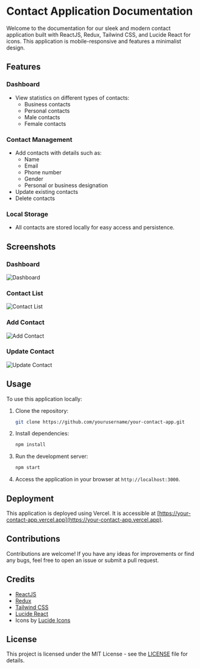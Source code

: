 # Contact Application Documentation

Welcome to the documentation for our sleek and modern contact application built with ReactJS, Redux, Tailwind CSS, and Lucide React for icons. This application is mobile-responsive and features a minimalist design.

## Features

### Dashboard
- View statistics on different types of contacts:
  - Business contacts
  - Personal contacts
  - Male contacts
  - Female contacts

### Contact Management
- Add contacts with details such as:
  - Name
  - Email
  - Phone number
  - Gender
  - Personal or business designation
- Update existing contacts
- Delete contacts

### Local Storage
- All contacts are stored locally for easy access and persistence.

## Screenshots

### Dashboard
![Dashboard](/path/to/dashboard-screenshot.png)

### Contact List
![Contact List](/path/to/contact-list-screenshot.png)

### Add Contact
![Add Contact](/path/to/add-contact-screenshot.png)

### Update Contact
![Update Contact](/path/to/update-contact-screenshot.png)

## Usage

To use this application locally:

1. Clone the repository:
   ```sh
   git clone https://github.com/yourusername/your-contact-app.git
   ```

2. Install dependencies:
   ```sh
   npm install
   ```

3. Run the development server:
   ```sh
   npm start
   ```

4. Access the application in your browser at `http://localhost:3000`.

## Deployment

This application is deployed using Vercel. It is accessible at [https://your-contact-app.vercel.app](https://your-contact-app.vercel.app).

## Contributions

Contributions are welcome! If you have any ideas for improvements or find any bugs, feel free to open an issue or submit a pull request.

## Credits

- [ReactJS](https://reactjs.org/)
- [Redux](https://redux.js.org/)
- [Tailwind CSS](https://tailwindcss.com/)
- [Lucide React](https://lucide.dev/)
- Icons by [Lucide Icons](https://lucide.dev/)

## License

This project is licensed under the MIT License - see the [LICENSE](/path/to/LICENSE) file for details.
